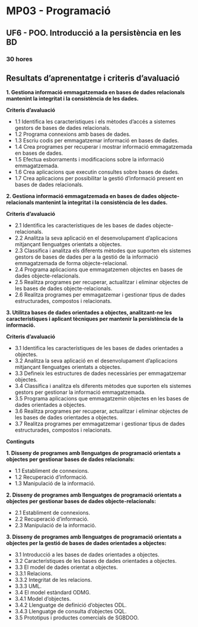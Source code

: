 # MP03 - Programació
## UF6 -  POO. Introducció a la persistència en les BD
### 30 hores

## Resultats d’aprenentatge i criteris d’avaluació

**1. Gestiona informació emmagatzemada en bases de dades relacionals mantenint la integritat i la consistència de les dades.**

**Criteris d’avaluació**

- 1.1 Identifica les característiques i els mètodes d’accés a sistemes gestors de bases de dades relacionals. 
- 1.2 Programa connexions amb bases de dades. 
- 1.3 Escriu codis per emmagatzemar informació en bases de dades. 
- 1.4 Crea programes per recuperar i mostrar informació emmagatzemada en bases de dades. 
- 1.5 Efectua esborraments i modificacions sobre la informació emmagatzemada. 
- 1.6 Crea aplicacions que executin consultes sobre bases de dades. 
- 1.7 Crea aplicacions per possibilitar la gestió d’informació present en bases de dades relacionals. 

**2. Gestiona informació emmagatzemada en bases de dades objecte-relacionals mantenint la integritat i la consistència de les dades.**

**Criteris d’avaluació**

- 2.1 Identifica les característiques de les bases de dades objecte-relacionals. 
- 2.2 Analitza la seva aplicació en el desenvolupament d’aplicacions mitjançant llenguatges orientats a objectes. 
- 2.3 Classifica i analitza els diferents mètodes que suporten els sistemes gestors de bases de dades per a la gestió de la informació emmagatzemada de forma objecte-relacional. 
- 2.4 Programa aplicacions que emmagatzemen objectes en bases de dades objecte-relacionals. 
- 2.5 Realitza programes per recuperar, actualitzar i eliminar objectes de les bases de dades objecte-relacionals. 
- 2.6 Realitza programes per emmagatzemar i gestionar tipus de dades estructurades, compostos i relacionats. 

**3. Utilitza bases de dades orientades a objectes, analitzant-ne les característiques i aplicant tècniques per mantenir la persistència de la informació.**

**Criteris d’avaluació**

- 3.1 Identifica les característiques de les bases de dades orientades a objectes. 
- 3.2 Analitza la seva aplicació en el desenvolupament d’aplicacions mitjançant llenguatges orientats a objectes. 
- 3.3 Defineix les estructures de dades necessàries per emmagatzemar objectes. 
- 3.4 Classifica i analitza els diferents mètodes que suporten els sistemes gestors per gestionar la informació emmagatzemada. 
- 3.5 Programa aplicacions que emmagatzemin objectes en les bases de dades orientades a objectes. 
- 3.6 Realitza programes per recuperar, actualitzar i eliminar objectes de les bases de dades orientades a objectes. 
- 3.7 Realitza programes per emmagatzemar i gestionar tipus de dades estructurades, compostos i relacionats. 

**Continguts**

**1. Disseny de programes amb llenguatges de programació orientats a objectes per gestionar bases de dades relacionals:** 
- 1.1 Establiment de connexions. 
- 1.2 Recuperació d’informació. 
- 1.3 Manipulació de la informació. 

**2. Disseny de programes amb llenguatges de programació orientats a objectes per gestionar bases de dades objecte-relacionals:**
- 2.1 Establiment de connexions. 
- 2.2 Recuperació d’informació. 
- 2.3 Manipulació de la informació. 

**3. Disseny de programes amb llenguatges de programació orientats a objectes per la gestió de bases de dades orientades a objectes:**

- 3.1 Introducció a les bases de dades orientades a objectes. 
- 3.2 Característiques de les bases de dades orientades a objectes. 
- 3.3 El model de dades orientat a objectes. 
- 3.3.1 Relacions. 
- 3.3.2 Integritat de les relacions. 
- 3.3.3 UML. 
- 3.4 El model estàndard ODMG. 
- 3.4.1 Model d’objectes. 
- 3.4.2 Llenguatge de definició d’objectes ODL. 
- 3.4.3 Llenguatge de consulta d’objectes OQL. 
- 3.5 Prototipus i productes comercials de SGBDOO. 




